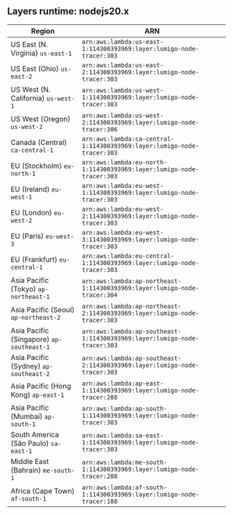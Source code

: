 Layers runtime: nodejs20.x
----
| Region | ARN |
| --- | --- |
|US East (N. Virginia)  `us-east-1`|`arn:aws:lambda:us-east-1:114300393969:layer:lumigo-node-tracer:303`|
|US East (Ohio)  `us-east-2`|`arn:aws:lambda:us-east-2:114300393969:layer:lumigo-node-tracer:303`|
|US West (N. California)  `us-west-1`|`arn:aws:lambda:us-west-1:114300393969:layer:lumigo-node-tracer:303`|
|US West (Oregon)  `us-west-2`|`arn:aws:lambda:us-west-2:114300393969:layer:lumigo-node-tracer:306`|
|Canada (Central)  `ca-central-1`|`arn:aws:lambda:ca-central-1:114300393969:layer:lumigo-node-tracer:303`|
|EU (Stockholm)  `eu-north-1`|`arn:aws:lambda:eu-north-1:114300393969:layer:lumigo-node-tracer:303`|
|EU (Ireland)  `eu-west-1`|`arn:aws:lambda:eu-west-1:114300393969:layer:lumigo-node-tracer:303`|
|EU (London)  `eu-west-2`|`arn:aws:lambda:eu-west-2:114300393969:layer:lumigo-node-tracer:303`|
|EU (Paris)  `eu-west-3`|`arn:aws:lambda:eu-west-3:114300393969:layer:lumigo-node-tracer:303`|
|EU (Frankfurt)  `eu-central-1`|`arn:aws:lambda:eu-central-1:114300393969:layer:lumigo-node-tracer:303`|
|Asia Pacific (Tokyo)  `ap-northeast-1`|`arn:aws:lambda:ap-northeast-1:114300393969:layer:lumigo-node-tracer:304`|
|Asia Pacific (Seoul)  `ap-northeast-2`|`arn:aws:lambda:ap-northeast-2:114300393969:layer:lumigo-node-tracer:303`|
|Asia Pacific (Singapore)  `ap-southeast-1`|`arn:aws:lambda:ap-southeast-1:114300393969:layer:lumigo-node-tracer:303`|
|Asia Pacific (Sydney)  `ap-southeast-2`|`arn:aws:lambda:ap-southeast-2:114300393969:layer:lumigo-node-tracer:303`|
|Asia Pacific (Hong Kong)  `ap-east-1`|`arn:aws:lambda:ap-east-1:114300393969:layer:lumigo-node-tracer:288`|
|Asia Pacific (Mumbai)  `ap-south-1`|`arn:aws:lambda:ap-south-1:114300393969:layer:lumigo-node-tracer:303`|
|South America (São Paulo)  `sa-east-1`|`arn:aws:lambda:sa-east-1:114300393969:layer:lumigo-node-tracer:303`|
|Middle East (Bahrain)  `me-south-1`|`arn:aws:lambda:me-south-1:114300393969:layer:lumigo-node-tracer:288`|
|Africa (Cape Town)  `af-south-1`|`arn:aws:lambda:af-south-1:114300393969:layer:lumigo-node-tracer:180`|
